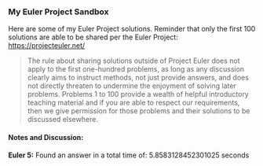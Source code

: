
### My Euler Project Sandbox

Here are some of my Euler Project solutions. Reminder that only the first 100 solutions are able to be
shared per the Euler Project: https://projecteuler.net/ <p>

>The rule about sharing solutions outside of Project Euler does not apply to the first one-hundred problems, as 
long as any discussion clearly aims to instruct methods, not just provide answers, and does not 
directly threaten to undermine the enjoyment of solving later problems. Problems 1 to 100 
provide a wealth of helpful introductory teaching material and if you are able to respect our 
requirements, then we give permission for those problems and their solutions to be discussed 
elsewhere.

<p>
<p>

#### Notes and Discussion:
<b>Euler 5:</b> Found an answer in a
total time of: 5.8583128452301025 seconds
